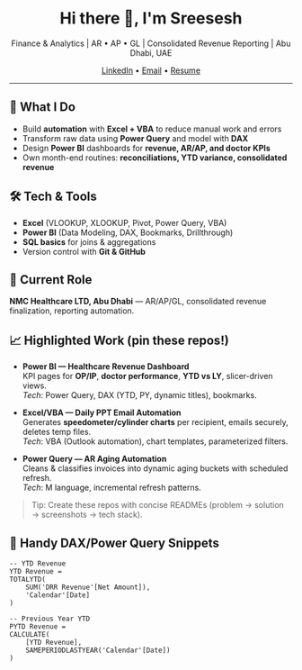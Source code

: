 <!-- PROFILE README — Finance | Excel/VBA | Power Query | Power BI -->

<h1 align="center">Hi there 👋, I'm Sreesesh</h1>
<p align="center">
Finance & Analytics | AR • AP • GL | Consolidated Revenue Reporting | Abu Dhabi, UAE
</p>

<p align="center">
  <a href=https://www.linkedin.com/in/sreesesh-kakkarayil-5b98891aa">LinkedIn</a> •
  <a href=sree7823@yahoo.com">Email</a> •
  <a href="https://drive.google.com/file/d/1K3F9xQEqJVoeNP9zzhXLSE6aUy8LDzYJ/view?usp=drivesdk">Resume</a>
</p>

---

## 🔎 What I Do
- Build **automation** with **Excel + VBA** to reduce manual work and errors  
- Transform raw data using **Power Query** and model with **DAX**  
- Design **Power BI** dashboards for **revenue, AR/AP, and doctor KPIs**  
- Own month-end routines: **reconciliations, YTD variance, consolidated revenue**

## 🛠 Tech & Tools
- **Excel** (VLOOKUP, XLOOKUP, Pivot, Power Query, VBA)
- **Power BI** (Data Modeling, DAX, Bookmarks, Drillthrough)
- **SQL basics** for joins & aggregations
- Version control with **Git & GitHub**

## 🧭 Current Role
**NMC Healthcare LTD, Abu Dhabi** — AR/AP/GL, consolidated revenue finalization, reporting automation.

## 📈 Highlighted Work (pin these repos!)
- **Power BI — Healthcare Revenue Dashboard**  
  KPI pages for **OP/IP**, **doctor performance**, **YTD vs LY**, slicer-driven views.  
  _Tech_: Power Query, DAX (YTD, PY, dynamic titles), bookmarks.

- **Excel/VBA — Daily PPT Email Automation**  
  Generates **speedometer/cylinder charts** per recipient, emails securely, deletes temp files.  
  _Tech_: VBA (Outlook automation), chart templates, parameterized filters.

- **Power Query — AR Aging Automation**  
  Cleans & classifies invoices into dynamic aging buckets with scheduled refresh.  
  _Tech_: M language, incremental refresh patterns.

> Tip: Create these repos with concise READMEs (problem → solution → screenshots → tech stack).

## 🧮 Handy DAX/Power Query Snippets
```DAX
-- YTD Revenue
YTD Revenue =
TOTALYTD(
    SUM('DRR Revenue'[Net Amount]),
    'Calendar'[Date]
)

-- Previous Year YTD
PYTD Revenue =
CALCULATE(
    [YTD Revenue],
    SAMEPERIODLASTYEAR('Calendar'[Date])
)
